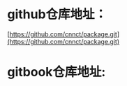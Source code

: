 # github仓库地址：

[https://github.com/cnnct/package.git](https://github.com/cnnct/package.git)

# gitbook仓库地址:



